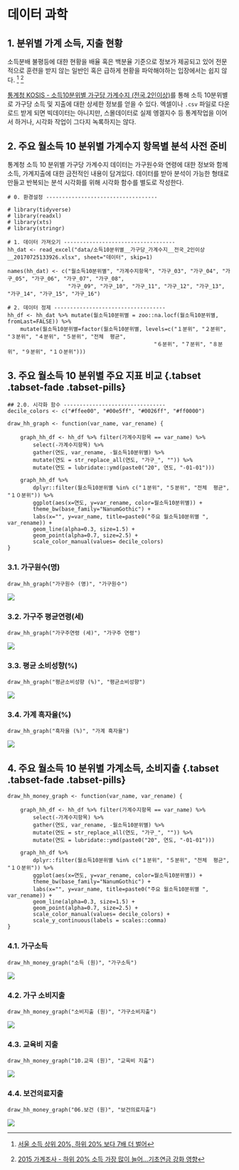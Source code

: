 # 데이터 과학



## 1. 분위별 가계 소득, 지출 현황

소득분배 불평등에 대한 현황을 배율 혹은 백분율 기준으로 정보가 제공되고 있어 전문적으로 
훈련을 받지 않는 일반인 혹은 급하게 현황을 파악해야하는 입장에서는 쉽지 않다. [^household-inequality] [^chosun-inequality]

[^household-inequality]: [서울 소득 상위 20%, 하위 20% 보다 7배 더 벌어](http://news.hankyung.com/article/2017052557597)

[^chosun-inequality]: [2015 가계조사 - 하위 20% 소득 가장 많이 늘어…기초연금 강화 영향](http://biz.chosun.com/site/data/html_dir/2015/12/21/2015122101506.html)

[통계청 KOSIS - 소득10분위별 가구당 가계수지 (전국,2인이상)](http://kosis.kr/statHtml/statHtml.do?orgId=101&tblId=DT_1L9H008&conn_path=I3)를 통해 
소득 10분위별로 가구당 소득 및 지출에 대한 상세한 정보를 얻을 수 있다. 
엑셀이나 `.csv` 파일로 다운로드 받게 되면 빅데이터는 아니지만, 스몰데이터로 실제 엥겔지수 등 통계작업을 이어서 하거나, 시각화 작업이 그다지 녹록하지는 않다.

## 2. 주요 월소득 10 분위별 가계수지 항목별 분석 사전 준비

통계청 소득 10 분위별 가구당 가계수지 데이터는 가구원수와 연령에 대한 정보와 함께 소득, 가계지출에 대한 금전적인 내용이 담겨있다.
데이터를 받아 분석이 가능한 형태로 만들고 반복되는 분석 시각화를 위해 시각화 함수를 별도로 작성한다.


~~~{.r}
# 0. 환경설정 -----------------------------------

# library(tidyverse)
# library(readxl)
# library(xts)
# library(stringr)

# 1. 데이터 가져오기 -----------------------------------
hh_dat <- read_excel("data/소득10분위별__가구당_가계수지__전국_2인이상__20170725133926.xlsx", sheet="데이터", skip=1)

names(hh_dat) <- c("월소득10분위별", "가계수지항목", "가구_03", "가구_04", "가구_05", "가구_06", "가구_07", "가구_08", 
                   "가구_09", "가구_10", "가구_11", "가구_12", "가구_13", "가구_14", "가구_15", "가구_16")

# 2. 데이터 정제 -----------------------------------
hh_df <- hh_dat %>% mutate(월소득10분위별 = zoo::na.locf(월소득10분위별, fromLast=FALSE)) %>% 
    mutate(월소득10분위별=factor(월소득10분위별, levels=c("１분위", "２분위", "３분위", "４분위", "５분위", "전체  평균",
                                              "６분위", "７분위", "８분위", "９분위", "１０분위")))
~~~


## 3. 주요 월소득 10 분위별 주요 지표 비교 {.tabset .tabset-fade .tabset-pills}


~~~{.r}
## 2.0. 시각화 함수 --------------------------------
decile_colors <- c("#ffee00", "#00e5ff", "#0026ff", "#ff0000")

draw_hh_graph <- function(var_name, var_rename) {
    
    graph_hh_df <- hh_df %>% filter(가계수지항목 == var_name) %>% 
        select(-가계수지항목) %>% 
        gather(연도, var_rename, -월소득10분위별) %>% 
        mutate(연도 = str_replace_all(연도, "가구_", "")) %>% 
        mutate(연도 = lubridate::ymd(paste0("20", 연도, "-01-01")))
    
    graph_hh_df %>% 
        dplyr::filter(월소득10분위별 %in% c("１분위", "５분위", "전체  평균", "１０분위")) %>% 
        ggplot(aes(x=연도, y=var_rename, color=월소득10분위별)) +
        theme_bw(base_family="NanumGothic") +
        labs(x="", y=var_name, title=paste0("주요 월소득10분위별 ", var_rename)) +
        geom_line(alpha=0.3, size=1.5) +
        geom_point(alpha=0.7, size=2.5) +
        scale_color_manual(values= decile_colors)
}
~~~


### 3.1. 가구원수(명)


~~~{.r}
draw_hh_graph("가구원수 (명)", "가구원수")
~~~

<img src="fig/household-number-1.png" style="display: block; margin: auto;" />

### 3.2. 가구주 평균연령(세) 


~~~{.r}
draw_hh_graph("가구주연령 (세)", "가구주 연령")
~~~

<img src="fig/household-age-1.png" style="display: block; margin: auto;" />

### 3.3. 평균 소비성향(%)


~~~{.r}
draw_hh_graph("평균소비성향 (%)", "평균소비성향")
~~~

<img src="fig/household-propensity-1.png" style="display: block; margin: auto;" />

### 3.4. 가계 흑자율(%)


~~~{.r}
draw_hh_graph("흑자율 (%)", "가계 흑자율")
~~~

<img src="fig/household-surplus-1.png" style="display: block; margin: auto;" />

## 4. 주요 월소득 10 분위별 가계소득, 소비지출 {.tabset .tabset-fade .tabset-pills}


~~~{.r}
draw_hh_money_graph <- function(var_name, var_rename) {
    
    graph_hh_df <- hh_df %>% filter(가계수지항목 == var_name) %>% 
        select(-가계수지항목) %>% 
        gather(연도, var_rename, -월소득10분위별) %>% 
        mutate(연도 = str_replace_all(연도, "가구_", "")) %>% 
        mutate(연도 = lubridate::ymd(paste0("20", 연도, "-01-01")))
    
    graph_hh_df %>% 
        dplyr::filter(월소득10분위별 %in% c("１분위", "５분위", "전체  평균", "１０분위")) %>% 
        ggplot(aes(x=연도, y=var_rename, color=월소득10분위별)) +
        theme_bw(base_family="NanumGothic") +
        labs(x="", y=var_name, title=paste0("주요 월소득10분위별 ", var_rename)) +
        geom_line(alpha=0.3, size=1.5) +
        geom_point(alpha=0.7, size=2.5) +
        scale_color_manual(values= decile_colors) +
        scale_y_continuous(labels = scales::comma)
}
~~~


### 4.1. 가구소득


~~~{.r}
draw_hh_money_graph("소득 (원)", "가구소득")
~~~

<img src="fig/household-income-1.png" style="display: block; margin: auto;" />

### 4.2. 가구 소비지출


~~~{.r}
draw_hh_money_graph("소비지출 (원)", "가구소비지출")
~~~

<img src="fig/household-expenditure-1.png" style="display: block; margin: auto;" />

### 4.3. 교육비 지출


~~~{.r}
draw_hh_money_graph("10.교육 (원)", "교육비 지출")
~~~

<img src="fig/household-edu-1.png" style="display: block; margin: auto;" />

### 4.4. 보건의료지출


~~~{.r}
draw_hh_money_graph("06.보건 (원)", "보건의료지출")
~~~

<img src="fig/household-healthcare-1.png" style="display: block; margin: auto;" />




